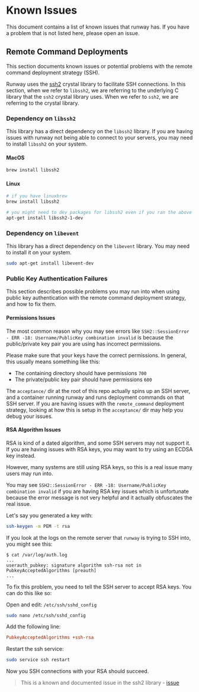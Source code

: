 # Known Issues

This document contains a list of known issues that runway has. If you have a problem that is not listed here, please open an issue.

## Remote Command Deployments

This section documents known issues or potential problems with the remote command deployment strategy (SSH).

Runway uses the [ssh2](https://github.com/spider-gazelle/ssh2.cr) crystal library to facilitate SSH connections. In this section, when we refer to `libssh2`, we are referring to the underlying C library that the `ssh2` crystal library uses. When we refer to `ssh2`, we are referring to the crystal library.

### Dependency on `libssh2`

This library has a direct dependency on the `libssh2` library. If you are having issues with runway not being able to connect to your servers, you may need to install `libssh2` on your system.

#### MacOS

```bash
brew install libssh2
```

#### Linux

```bash
# if you have linuxbrew
brew install libssh2
```

```bash
# you might need to dev packages for libssh2 even if you ran the above command for libssh2
apt-get install libssh2-1-dev
```

### Dependency on `libevent`

This library has a direct dependency on the `libevent` library. You may need to install it on your system.

```bash
sudo apt-get install libevent-dev
```

### Public Key Authentication Failures

This section describes possible problems you may run into when using public key authentication with the remote command deployment strategy, and how to fix them.

#### Permissions Issues

The most common reason why you may see errors like `SSH2::SessionError - ERR -18: Username/PublicKey combination invalid` is because the public/private key pair you are using has incorrect permissions.

Please make sure that your keys have the correct permissions. In general, this usually means something like this:

- The containing directory should have permissions `700`
- The private/public key pair should have permissions `600`

The `acceptance/` dir at the root of this repo actually spins up an SSH server, and a container running runway and runs deployment commands on that SSH server. If you are having issues with the `remote_command` deployment strategy, looking at how this is setup in the `acceptance/` dir may help you debug your issues.

#### RSA Algorithm Issues

RSA is kind of a dated algorithm, and some SSH servers may not support it. If you are having issues with RSA keys, you may want to try using an ECDSA key instead.

However, many systems are still using RSA keys, so this is a real issue many users may run into.

You may see `SSH2::SessionError - ERR -18: Username/PublicKey combination invalid` if you are having RSA key issues which is unfortunate because the error message is not very helpful and it actually obfuscates the real issue.

Let's say you generated a key with:

```bash
ssh-keygen -m PEM -t rsa
```

If you look at the logs on the remote server that `runway` is trying to SSH into, you might see this:

```console
$ cat /var/log/auth.log
...
userauth_pubkey: signature algorithm ssh-rsa not in PubkeyAcceptedAlgorithms [preauth]
...
```

To fix this problem, you need to tell the SSH server to accept RSA keys. You can do this like so:

Open and edit: `/etc/ssh/sshd_config`

```bash
sudo nano /etc/ssh/sshd_config
```

Add the following line:

```ini
PubkeyAcceptedAlgorithms +ssh-rsa
```

Restart the ssh service:

```bash
sudo service ssh restart
```

Now you SSH connections with your RSA should succeed.

> This is a known and documented issue in the ssh2 library - [issue](https://github.com/spider-gazelle/ssh2.cr/issues/16)
